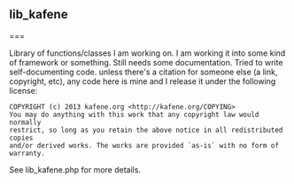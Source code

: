 ## lib_kafene
===

Library of functions/classes I am working on.
I am working it into some kind of framework or something.
Still needs some documentation. Tried to write self-documenting code.
unless there's a citation for someone else (a link, copyright, etc),
any code here is mine and I release it under the following license:


    COPYRIGHT (c) 2013 kafene.org <http://kafene.org/COPYING>
    You may do anything with this work that any copyright law would normally
    restrict, so long as you retain the above notice in all redistributed copies
    and/or derived works. The works are provided `as-is` with no form of warranty.




See lib_kafene.php for more details.